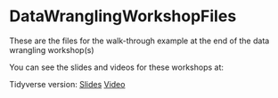 # DataWranglingWorkshopFiles
These are the files for the walk-through example at the end of the data wrangling workshop(s)

You can see the slides and videos for these workshops at:

Tidyverse version:
[Slides](https://rpubs.com/NickCHK/data_wrangling_tidyverse)
[Video](https://www.youtube.com/watch?v=CnY5Y5ANnjE)

